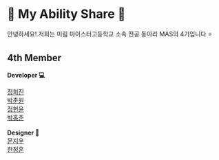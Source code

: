 # 💛 My Ability Share 🐤

안녕하세요! 저희는 미림 마이스터고등학교 소속 전공 동아리 MAS의 4기입니다 ⭐ <br>

## 4th Member

<strong>Developer 💻</strong>  
<div markdown="1">
  <a href="https://github.com/hjzhhhj">정희진</a><br>
  <a href="https://github.com/nck90">박준원</a><br>
  <a href="https://github.com/Hyjung07">정현윤</a><br>
  <a href="https://github.com/hJun-KR">박홍준</a>
</div>  
<br>
<strong>Designer 🎨</strong>  
<div markdown="1">
  <a href="https://github.com/">문지우</a><br>
  <a href="https://github.com/">한정훈</a>  
</div>
